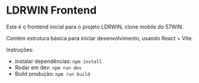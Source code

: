 # LDRWIN Frontend

Este é o frontend inicial para o projeto LDRWIN, clone mobile do 57WIN.

Contém estrutura básica para iniciar desenvolvimento, usando React + Vite.

Instruções:

- Instalar dependências: `npm install`
- Rodar em dev: `npm run dev`
- Build produção: `npm run build`
